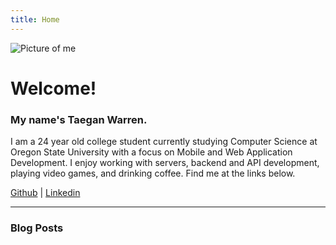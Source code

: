 ```yaml
---
title: Home
---
```


<img
  id="main-image"
  src="/images/prof_pic_smaller.jpg"
  alt="Picture of me">

# Welcome!

### My name's Taegan Warren.

I am a 24 year old college student currently studying Computer Science at Oregon State University with a focus on Mobile and Web Application Development. I enjoy working with servers, backend and API development, playing video games, and drinking coffee. Find me at the links below.

[Github](https://github.com/taeganwarren) | [Linkedin](https://www.linkedin.com/in/taegan-warren-47b570121/)

---

### Blog Posts
